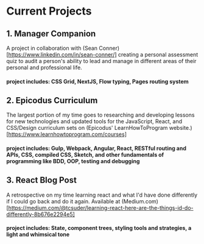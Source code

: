 # Current Projects

## 1. Manager Companion

A project in collaboration with (Sean Conner)[https://www.linkedin.com/in/sean-conner/] creating a personal assessment quiz to audit a person's ability to lead and manage in different areas of their personal and professional life.

#### project includes: CSS Grid, NextJS, Flow typing, Pages routing system

## 2. Epicodus Curriculum

The largest portion of my time goes to researching and developing lessons for new technologies and updated tools for the JavaScript, React, and CSS/Design curriculum sets on (Epicodus' LearnHowToProgram website.)[https://www.learnhowtoprogram.com/courses]

#### project includes: Gulp, Webpack, Angular, React, RESTful routing and APIs, CSS, compiled CSS, Sketch, and other fundamentals of programming like BDD, OOP, testing and debugging

## 3. React Blog Post

A retrospective on my time learning react and what I'd have done differently if I could go back and do it again. Available at (Medium.com)[https://medium.com/@tcsuder/learning-react-here-are-the-things-id-do-differently-8b676e2294e5]

#### project includes: State, component trees, styling tools and strategies, a light and whimsical tone
